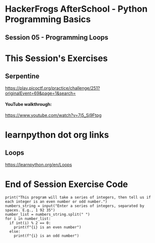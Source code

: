# HackerFrogs AfterSchool - Python Programming Basics
## Session 05 - Programming Loops
# This Session's Exercises
## Serpentine
https://play.picoctf.org/practice/challenge/251?originalEvent=69&page=1&search=
#### YouTube walkthrough:
https://www.youtube.com/watch?v=7j5_Sj9Ftpg
# learnpython dot org links
## Loops
https://learnpython.org/en/Loops
# End of Session Exercise Code
```
print("This program will take a series of integers, then tell us if each integer is an even number or odd number.")
numbers_string = input("Enter a series of integers, separated by spaces. E.g., 1 92 35")
number_list = numbers_string.split(" ")
for i in number_list:
  if int(i) % 2 == 0:
    print(f"{i} is an even number")
  else:
    print(f"{i} is an odd number")
```
